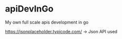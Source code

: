 # apiDevInGo
My own full scale apis development in go


https://jsonplaceholder.typicode.com/ -> Json API used
